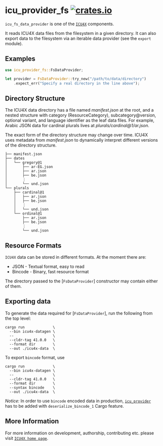 # icu_provider_fs [![crates.io](https://img.shields.io/crates/v/icu_provider_fs)](https://crates.io/crates/icu_provider_fs)

`icu_fs_data_provider` is one of the [`ICU4X`] components.

It reads ICU4X data files from the filesystem in a given directory. It can also export data to
the filesystem via an iterable data provider (see the `export` module).

## Examples

```rust
use icu_provider_fs::FsDataProvider;

let provider = FsDataProvider::try_new("/path/to/data/directory")
    .expect_err("Specify a real directory in the line above");
```

## Directory Structure

The ICU4X data directory has a file named *manifest.json* at the root, and a nested structure
with category (ResourceCategory), subcategory@version, optional variant, and language identifier
as the leaf data files. For example, Arabic JSON data for cardinal plurals lives at
*plurals/cardinal@1/ar.json*.

The exact form of the directory structure may change over time. ICU4X uses metadata from
*manifest.json* to dynamically interpret different versions of the directory structure.

```
├── manifest.json
├── dates
│   └── gregory@1
│       ├── ar-EG.json
│       ├── ar.json
│       ├── be.json
│       ⋮
│       └── und.json
└── plurals
    ├── cardinal@1
    │   ├── ar.json
    │   ├── be.json
    │   ⋮
    │   └── und.json
    └── ordinal@1
        ├── ar.json
        ├── be.json
        ⋮
        └── und.json
```

## Resource Formats

`ICU4X` data can be stored in different formats. At the moment there are:

* JSON - Textual format, easy to read
* Bincode - Binary, fast resource format

The directory passed to the [`FsDataProvider`] constructor may contain either of them.

## Exporting data

To generate the data required for [`FsDataProvider`], run the following from the top level:

```
cargo run             \
  --bin icu4x-datagen \
  --                  \
  --cldr-tag 41.0.0   \
  --format dir        \
  --out ./icu4x-data  \
```

To export `bincode` format, use

```
cargo run             \
  --bin icu4x-datagen \
  --                  \
  --cldr-tag 41.0.0   \
  --format dir        \
  --syntax bincode    \
  --out ./icu4x-data  \
```

*Notice:* In order to use `bincode` encoded data in production, [`icu_provider`](crate) has to be
added with `deserialize_bincode_1` Cargo feature.

[`ICU4X`]: ../icu/index.html

## More Information

For more information on development, authorship, contributing etc. please visit [`ICU4X home page`](https://github.com/unicode-org/icu4x).
